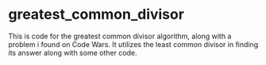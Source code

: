 # greatest_common_divisor

This is code for the greatest common divisor algorithm, along with a problem i found on Code Wars. It utilizes the least common divisor in finding its answer along with some other code. 
